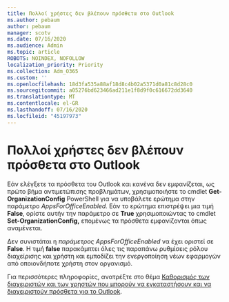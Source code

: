 ```yaml
---
title: Πολλοί χρήστες δεν βλέπουν πρόσθετα στο Outlook
ms.author: pebaum
author: pebaum
manager: scotv
ms.date: 07/16/2020
ms.audience: Admin
ms.topic: article
ROBOTS: NOINDEX, NOFOLLOW
localization_priority: Priority
ms.collection: Adm_O365
ms.custom: ''
ms.openlocfilehash: 18d3fa535a88af18d8c4b02a5371d0a81c8d28c0
ms.sourcegitcommit: a05276bd623466ad211e1f8d9f0c616672dd3640
ms.translationtype: MT
ms.contentlocale: el-GR
ms.lasthandoff: 07/16/2020
ms.locfileid: "45197973"
---
```

# <a name="multiple-users-not-seeing-add-ins-in-outlook"></a>Πολλοί χρήστες δεν βλέπουν πρόσθετα στο Outlook

Εάν ελέγξετε τα πρόσθετα του Outlook και κανένα δεν εμφανίζεται, ως πρώτο βήμα αντιμετώπισης προβλημάτων, χρησιμοποιήστε το cmdlet **Get-OrganizationConfig** PowerShell για να υποβάλετε ερώτημα στην παράμετρο _AppsForOfficeEnabled._ Εάν το ερώτημα επιστρέψει μια τιμή **False**, ορίστε αυτήν την παράμετρο σε **True** χρησιμοποιώντας το cmdlet **Set-OrganizationConfig,** επομένως τα πρόσθετα εμφανίζονται όπως αναμένεται.

Δεν συνιστάται η _παράμετρος AppsForOfficeEnabled_ να έχει οριστεί σε **False**. Η τιμή **false** παρακάμπτει όλες τις παραπάνω ρυθμίσεις ρόλου διαχείρισης και χρήστη και εμποδίζει την ενεργοποίηση νέων εφαρμογών από οποιονδήποτε χρήστη στον οργανισμό.

Για περισσότερες πληροφορίες, ανατρέξτε στο θέμα [Καθορισμός των διαχειριστών και των χρηστών που μπορούν να εγκαταστήσουν και να διαχειριστούν πρόσθετα για το Outlook](https://docs.microsoft.com/exchange/clients-and-mobile-in-exchange-online/add-ins-for-outlook/specify-who-can-install-and-manage-add-ins#user-roles).